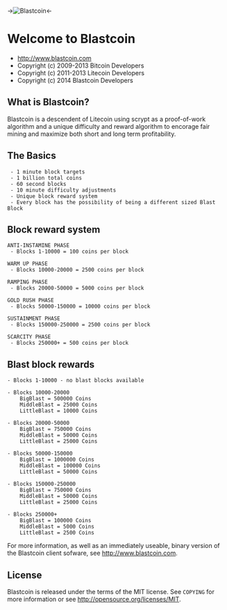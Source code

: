 ->![Blastcoin](http://blastcoin.com/blastcoin.png)<-

Welcome to Blastcoin
================================

- http://www.blastcoin.com
- Copyright (c) 2009-2013 Bitcoin Developers
- Copyright (c) 2011-2013 Litecoin Developers
- Copyright (c) 2014 Blastcoin Developers

What is Blastcoin?
----------------

Blastcoin is a descendent of Litecoin using scrypt as a proof-of-work algorithm
and a unique difficulty and reward algorithm to encorage fair mining and
maximize both short and long term profitability.
 
## The Basics
```
 - 1 minute block targets
 - 1 billion total coins
 - 60 second blocks
 - 10 minute difficulty adjustments
 - Unique block reward system
 - Every block has the possibility of being a different sized Blast Block
```

## Block reward system
```
ANTI-INSTAMINE PHASE
 - Blocks 1-10000 = 100 coins per block

WARM UP PHASE
 - Blocks 10000-20000 = 2500 coins per block

RAMPING PHASE
 - Blocks 20000-50000 = 5000 coins per block

GOLD RUSH PHASE
 - Blocks 50000-150000 = 10000 coins per block

SUSTAINMENT PHASE
 - Blocks 150000-250000 = 2500 coins per block

SCARCITY PHASE
 - Blocks 250000+ = 500 coins per block
```

## Blast block rewards
```
- Blocks 1-10000 - no blast blocks available

- Blocks 10000-20000
    BigBlast = 500000 Coins
    MiddleBlast = 25000 Coins
    LittleBlast = 10000 Coins

- Blocks 20000-50000
    BigBlast = 750000 Coins
    MiddleBlast = 50000 Coins
    LittleBlast = 25000 Coins
        
- Blocks 50000-150000
    BigBlast = 1000000 Coins
    MiddleBlast = 100000 Coins
    LittleBlast = 50000 Coins
        
- Blocks 150000-250000
    BigBlast = 750000 Coins
    MiddleBlast = 50000 Coins
    LittleBlast = 25000 Coins
     
- Blocks 250000+
    BigBlast = 100000 Coins
    MiddleBlast = 5000 Coins
    LittleBlast = 2500 Coins
```

For more information, as well as an immediately useable, binary version of
the Blastcoin client sofware, see http://www.blastcoin.com.

License
-------

Blastcoin is released under the terms of the MIT license. See `COPYING` for more
information or see http://opensource.org/licenses/MIT.
